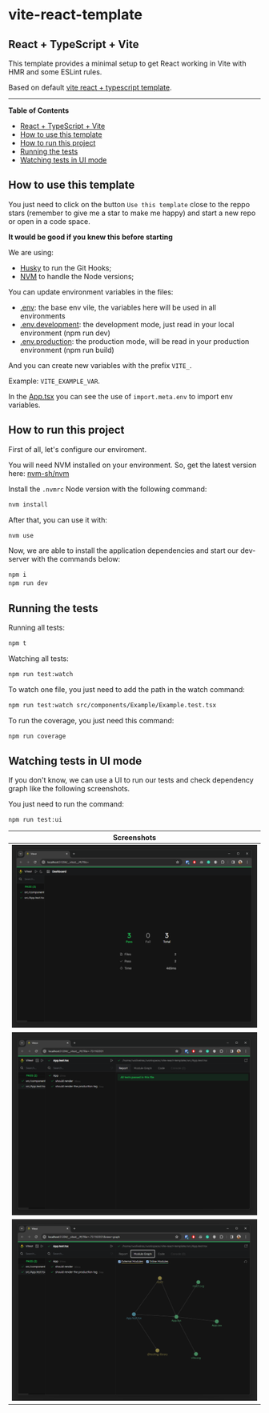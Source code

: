 # vite-react-template

## <a name='ReactTypeScriptVite'></a>React + TypeScript + Vite

This template provides a minimal setup to get React working in Vite with HMR and some ESLint rules.

Based on default [vite react + typescript template](https://vitejs.dev/guide/).

---

**Table of Contents**

<!-- vscode-markdown-toc -->

- [React + TypeScript + Vite](#ReactTypeScriptVite)
- [How to use this template](#Howtousethistemplate)
- [How to run this project](#Howtorunthisproject)
- [Running the tests](#Runningthetests)
- [Watching tests in UI mode](#WatchingtestsinUImode)

<!-- vscode-markdown-toc-config
	numbering=false
	autoSave=true
	/vscode-markdown-toc-config -->
<!-- /vscode-markdown-toc -->

## <a name='Howtousethistemplate'></a>How to use this template

You just need to click on the button `Use this template` close to the reppo stars (remember to give me a star to make me happy) and start a new repo or open in a code space.

**It would be good if you knew this before starting**

We are using:

- [Husky](https://typicode.github.io/husky/) to run the Git Hooks;
- [NVM](https://github.com/nvm-sh/nvm) to handle the Node versions;

You can update environment variables in the files:

- [.env](./.env): the base env vile, the variables here will be used in all environments
- [.env.development](./.env): the development mode, just read in your local environment (npm run dev)
- [.env.production](./.env): the production mode, will be read in your production environment (npm run build)

And you can create new variables with the prefix `VITE_`.

Example: `VITE_EXAMPLE_VAR`.

In the [App.tsx](./src/App.tsx) you can see the use of `import.meta.env` to import env variables.

## <a name='Howtorunthisproject'></a>How to run this project

First of all, let's configure our enviroment.

You will need NVM installed on your environment. So, get the latest version here: [nvm-sh/nvm](https://github.com/nvm-sh/nvm)

Install the `.nvmrc` Node version with the following command:

```sh
nvm install
```

After that, you can use it with:

```sh
nvm use
```

Now, we are able to install the application dependencies and start our dev-server with the commands below:

```sh
npm i
npm run dev
```

## <a name='Runningthetests'></a>Running the tests

Running all tests:

```sh
npm t
```

Watching all tests:

```sh
npm run test:watch
```

To watch one file, you just need to add the path in the watch command:

```sh
npm run test:watch src/components/Example/Example.test.tsx
```

To run the coverage, you just need this command:

```sh
npm run coverage
```

## <a name='WatchingtestsinUImode'></a>Watching tests in UI mode

If you don't know, we can use a UI to run our tests and check dependency graph like the following screenshots.

You just need to run the command:

```sh
npm run test:ui
```

| Screenshots                                                        |
| ------------------------------------------------------------------ |
| ![Vitest UI Dashboard](.github/doc/img/vites-ui-dashboard.png)     |
| ![Vitest UI Test File](.github/doc/img/vitest-ui-test-file.png)    |
| ![Vitest UI Dependency Graph](.github/doc/img/vitest-ui-graph.png) |
